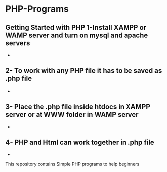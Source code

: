 # PHP-Programs
Getting Started with PHP
1-Install XAMPP or WAMP server and turn on mysql and apache servers
-
-
2- To work with any PHP file it has to be saved as .php file
-
-
3- Place the .php file inside <bold>htdocs</bold> in XAMPP server or at WWW folder in WAMP server
-
-
4- PHP and Html can work together in .php file
-
-
This repository contains Simple PHP programs to help beginners 
